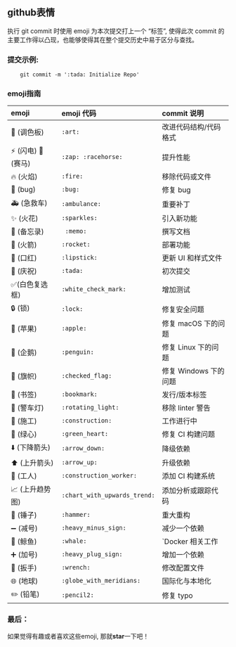## github表情
  执行 git commit 时使用 emoji 为本次提交打上一个 “标签”, 使得此次 commit 的主要工作得以凸现，也能够使得其在整个提交历史中易于区分与查找。

### 提交示例:

```
    git commit -m ':tada: Initialize Repo'
```

### emoji指南

| emoji | emoji 代码 | commit 说明 |
|:-----|:-------|:--------|
| :art: (调色板) |	`:art:	`| 改进代码结构/代码格式 |
| :zap: (闪电) :racehorse: (赛马) | `:zap: :racehorse:`| 提升性能 |
| :fire: (火焰) | `:fire:` | 移除代码或文件 |
| :bug: (bug) |`:bug:`|	修复 bug |
| :ambulance: (急救车) |	`:ambulance:`	|重要补丁|
| :sparkles: (火花) |	`:sparkles:`|	引入新功能|
| :memo: (备忘录) |` :memo:` |撰写文档|
| :rocket: (火箭) | `:rocket:`	|部署功能|
| :lipstick: (口红) |	`:lipstick:`| 更新 UI 和样式文件 |
| :tada: (庆祝)	|`:tada:`	|初次提交|
| :white_check_mark:(白色复选框) |	`:white_check_mark:`| 增加测试 |
| :lock: (锁) |`:lock:`	|修复安全问题|
| :apple: (苹果) |`:apple:`|修复 macOS 下的问题|
| :penguin: (企鹅) |	`:penguin:	`|修复 Linux 下的问题|
| :checkered_flag: (旗帜) |`:checked_flag:`|	修复 Windows 下的问题|
| :bookmark: (书签) |	`:bookmark:`	|发行/版本标签|
| :rotating_light: (警车灯) |	`:rotating_light:`|	移除 linter 警告|
| :construction: (施工) |`:construction:`|	工作进行中|
| :green_heart: (绿心) |	`:green_heart:`	|修复 CI 构建问题|
| :arrow_down: (下降箭头) |`:arrow_down:`|	降级依赖|
| :arrow_up: (上升箭头) |	`:arrow_up:`|	升级依赖|
| :construction_worker: (工人) |	`:construction_worker:`|	添加 CI 构建系统|
| :chart_with_upwards_trend: (上升趋势图) |`:chart_with_upwards_trend:`|添加分析或跟踪代码 |
| :hammer: (锤子) |`:hammer:	`|重大重构|
| :heavy_minus_sign: (减号)	|`:heavy_minus_sign:`| 减少一个依赖 |
| :whale: (鲸鱼) |`:whale:`| `Docker 相关工作|
| :heavy_plus_sign: (加号) | `:heavy_plug_sign:` | 增加一个依赖 |
| :wrench: (扳手) |	`:wrench:`	| 修改配置文件 |
| :globe_with_meridians: (地球)	| `:globe_with_meridians:` | 国际化与本地化 |
| :pencil2: (铅笔)	| `:pencil2:` | 修复 typo |

### 最后：

  如果觉得有趣或者喜欢这些emoji, 那就**star**一下吧！
